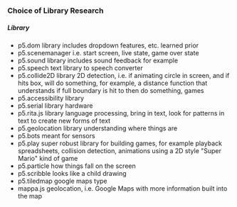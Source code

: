 ### Choice of Library Research

##### Library
* p5.dom library includes dropdown features, etc. learned prior
* p5.scenemanager i.e. start screen, live state, game over state
* p5.sound library includes sound feedback for example
* p5.speech text library to speech converter
* p5.collide2D library 2D detection, i.e. if animating circle in screen, and if hits box, will do something, for example, a distance function that understands if full boundary is hit to then do something, games
* p5.accessibility library
* p5.serial library hardware
* p5.rita.js library language processing, bring in text, look for patterns in text to create new forms of text
* p5.geolocation library understanding where things are
* p5.bots meant for sensors
* p5.play super robust library for building games, for example playback spreadsheets, collision detection, animations using a 2D style "Super Mario" kind of game
* p5.particle how things fall on the screen
* p5.scribble looks like a child drawing
* p5.tiledmap google maps type
* mappa.js geolocation, i.e. Google Maps with more information built into the map
